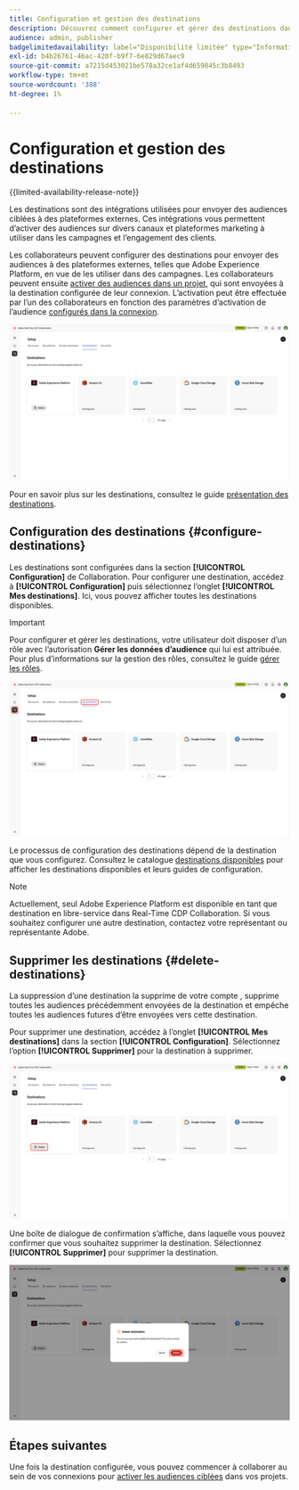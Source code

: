 ```yaml
---
title: Configuration et gestion des destinations
description: Découvrez comment configurer et gérer des destinations dans Real-Time CDP Collaboration.
audience: admin, publisher
badgelimitedavailability: label="Disponibilité limitée" type="Informative" url="https://helpx.adobe.com/fr/legal/product-descriptions/real-time-customer-data-platform-collaboration.html newtab=true"
exl-id: b4b26761-46ac-420f-b9f7-6e829d67aec9
source-git-commit: a7215d453021be578a32ce1af4d659845c3b8493
workflow-type: tm+mt
source-wordcount: '388'
ht-degree: 1%

---
```


# Configuration et gestion des destinations

{{limited-availability-release-note}}

Les destinations sont des intégrations utilisées pour envoyer des audiences ciblées à des plateformes externes. Ces intégrations vous permettent d’activer des audiences sur divers canaux et plateformes marketing à utiliser dans les campagnes et l’engagement des clients.

Les collaborateurs peuvent configurer des destinations pour envoyer des audiences à des plateformes externes, telles que Adobe Experience Platform, en vue de les utiliser dans des campagnes. Les collaborateurs peuvent ensuite [activer des audiences dans un projet](../collaborate/activate.md), qui sont envoyées à la destination configurée de leur connexion. L’activation peut être effectuée par l’un des collaborateurs en fonction des paramètres d’activation de l’audience [configurés dans la connexion](/help/guide/connect/establishing-connections.md#configure-connection-settings).

![L’onglet Mes destinations de l’espace de travail Configuration affiche une destination Adobe Experience Platform active.](/help/assets/setup/manage-destinations/my-destinations-overview.png)

Pour en savoir plus sur les destinations, consultez le guide [présentation des destinations](../destinations/overview.md).

## Configuration des destinations {#configure-destinations}

Les destinations sont configurées dans la section **[!UICONTROL Configuration]** de Collaboration. Pour configurer une destination, accédez à **[!UICONTROL Configuration]** puis sélectionnez l’onglet **[!UICONTROL Mes destinations]**. Ici, vous pouvez afficher toutes les destinations disponibles.

>[!IMPORTANT]
>
>Pour configurer et gérer les destinations, votre utilisateur doit disposer d’un rôle avec l’autorisation **Gérer les données d’audience** qui lui est attribuée. Pour plus d’informations sur la gestion des rôles, consultez le guide [gérer les rôles](../permissions/manage-roles.md).

![L’onglet Mes destinations de l’espace de travail Configuration affiche les destinations disponibles.](/help/assets/setup/manage-destinations/my-destinations.png)

Le processus de configuration des destinations dépend de la destination que vous configurez. Consultez le catalogue [destinations disponibles](../destinations/overview.md#available-destinations) pour afficher les destinations disponibles et leurs guides de configuration.

>[!NOTE]
>
>Actuellement, seul Adobe Experience Platform est disponible en tant que destination en libre-service dans Real-Time CDP Collaboration. Si vous souhaitez configurer une autre destination, contactez votre représentant ou représentante Adobe.

## Supprimer les destinations {#delete-destinations}

La suppression d’une destination la supprime de votre compte , supprime toutes les audiences précédemment envoyées de la destination et empêche toutes les audiences futures d’être envoyées vers cette destination.

Pour supprimer une destination, accédez à l’onglet **[!UICONTROL Mes destinations]** dans la section **[!UICONTROL Configuration]**. Sélectionnez l’option **[!UICONTROL Supprimer]** pour la destination à supprimer.

![Espace de travail Mes destinations avec l’option Supprimer mise en surbrillance pour la destination Adobe Experience Platform.](/help/assets/setup/manage-destinations/delete-destination.png)

Une boîte de dialogue de confirmation s’affiche, dans laquelle vous pouvez confirmer que vous souhaitez supprimer la destination. Sélectionnez **[!UICONTROL Supprimer]** pour supprimer la destination.

![Boîte de dialogue Supprimer la destination avec l’option Supprimer mise en surbrillance.](/help/assets/setup/manage-destinations/delete-destination-confirmation.png)

## Étapes suivantes

Une fois la destination configurée, vous pouvez commencer à collaborer au sein de vos connexions pour [activer les audiences ciblées](../collaborate/activate.md) dans vos projets.
